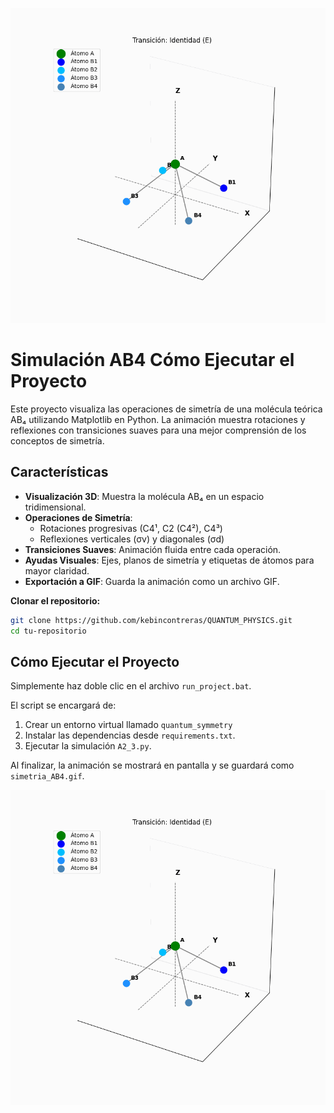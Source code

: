 ![Animación de la molécula AB4](simetria_AB4_final.gif)
# Simulación AB4 Cómo Ejecutar el Proyecto

Este proyecto visualiza las operaciones de simetría de una molécula teórica AB₄ utilizando Matplotlib en Python. La animación muestra rotaciones y reflexiones con transiciones suaves para una mejor comprensión de los conceptos de simetría.

## Características

- **Visualización 3D**: Muestra la molécula AB₄ en un espacio tridimensional.
- **Operaciones de Simetría**:
  - Rotaciones progresivas (C4¹, C2 (C4²), C4³)
  - Reflexiones verticales (σv) y diagonales (σd)
- **Transiciones Suaves**: Animación fluida entre cada operación.
- **Ayudas Visuales**: Ejes, planos de simetría y etiquetas de átomos para mayor claridad.
- **Exportación a GIF**: Guarda la animación como un archivo GIF.

 **Clonar el repositorio:**
   ```bash
   git clone https://github.com/kebincontreras/QUANTUM_PHYSICS.git
   cd tu-repositorio
   ```

## Cómo Ejecutar el Proyecto

Simplemente haz doble clic en el archivo `run_project.bat`.

El script se encargará de:
1. Crear un entorno virtual llamado `quantum_symmetry`
2. Instalar las dependencias desde `requirements.txt`.
3. Ejecutar la simulación `A2_3.py`.

Al finalizar, la animación se mostrará en pantalla y se guardará como `simetria_AB4.gif`.


![Animación de la molécula AB4](simetria_AB4_final.gif)

